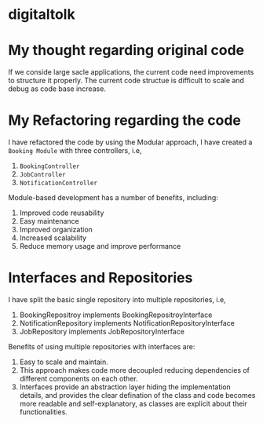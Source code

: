 # digitaltolk

# My thought regarding original code
If we conside large sacle applications, the current code need improvements to structure it properly. The current code structue is difficult to scale and debug as code base increase.

# My Refactoring regarding the code
I have refactored the code by using the Modular approach, I have created a `Booking Module` with three controllers, i.e,
1. `BookingController`
2. `JobController`
3. `NotificationController`

Module-based development has a number of benefits, including:

1. Improved code reusability
2. Easy maintenance
3. Improved organization
4. Increased scalability
5. Reduce memory usage and improve performance

# Interfaces and Repositories
I have split the basic single repository into multiple repositories, i.e,
1. BookingRepositroy implements BookingRepositroyInterface 
2. NotificationRepository implements NotificationRepositoryInterface
3. JobRepository implements JobRepositoryInterface

Benefits of using multiple repositories with interfaces are:
1. Easy to scale and maintain.
2. This approach makes code more decoupled reducing dependencies of different components on each other.
3. Interfaces provide an abstraction layer hiding the implementation details, and provides the clear defination of the class
   and code becomes more readable and self-explanatory, as classes are explicit about their functionalities.